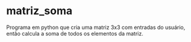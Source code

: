 # matriz_soma
Programa em python que cria uma matriz 3x3 com entradas do usuário, então calcula a soma de todos os elementos da matriz.
